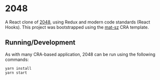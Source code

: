 # 2048

A React clone of [2048](https://play2048.co/), using Redux and modern code standards (React Hooks). This project was bootstrapped using the [mat-sz](https://github.com/mat-sz/cra-template-mat-sz) CRA template.

## Running/Development

As with many CRA-based application, 2048 can be run using the following commands:

```
yarn install
yarn start
```
